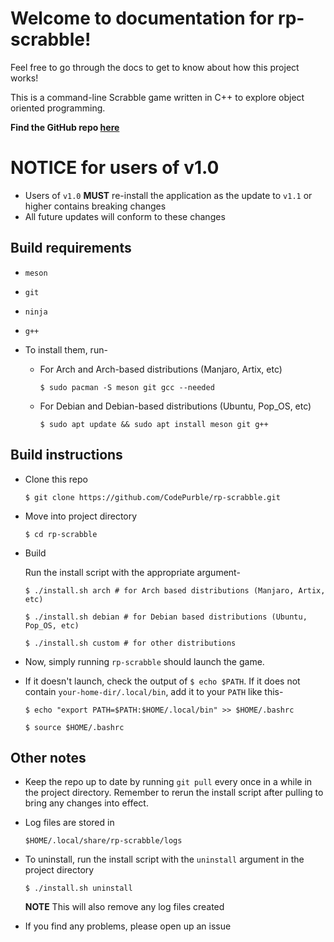# Welcome to documentation for rp-scrabble!
Feel free to go through the docs to get to know about how this project works!

This is a command-line Scrabble game written in C++ to explore object oriented programming.

**Find the GitHub repo [here](https://github.com/CodePurble/rp-scrabble)**

# NOTICE for users of v1.0
* Users of `v1.0` **MUST** re-install the application as the update to `v1.1` or higher contains breaking changes
* All future updates will conform to these changes

## Build requirements
* `meson`
* `git`
* `ninja`
* `g++`

* To install them, run-

    * For Arch and Arch-based distributions (Manjaro, Artix, etc)

        `$ sudo pacman -S meson git gcc --needed`

    * For Debian and Debian-based distributions (Ubuntu, Pop_OS, etc)

        `$ sudo apt update && sudo apt install meson git g++`

## Build instructions
* Clone this repo

    `$ git clone https://github.com/CodePurble/rp-scrabble.git`

* Move into project directory

    `$ cd rp-scrabble`

* Build

    Run the install script with the appropriate argument-

    `$ ./install.sh arch # for Arch based distributions (Manjaro, Artix, etc)`

    `$ ./install.sh debian # for Debian based distributions (Ubuntu, Pop_OS, etc)`

    `$ ./install.sh custom # for other distributions`

* Now, simply running `rp-scrabble` should launch the game.
* If it doesn't launch, check the output of `$ echo $PATH`. If it does not contain `your-home-dir/.local/bin`, add it to your `PATH` like this-

    `$ echo "export PATH=$PATH:$HOME/.local/bin" >> $HOME/.bashrc`

    `$ source $HOME/.bashrc`

## Other notes
* Keep the repo up to date by running `git pull` every once in a while in the project directory. Remember to rerun the install script after pulling to bring any changes into effect.
* Log files are stored in

    `$HOME/.local/share/rp-scrabble/logs`

* To uninstall, run the install script with the `uninstall` argument in the project directory

    `$ ./install.sh uninstall`

    **NOTE** This will also remove any log files created

* If you find any problems, please open up an issue
